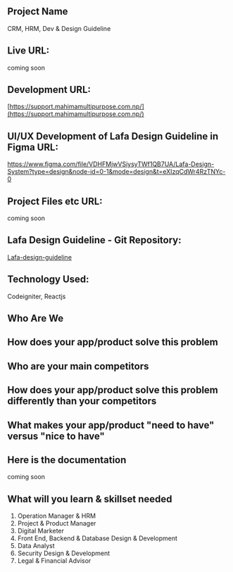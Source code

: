 Project Name
------------
CRM, HRM, Dev & Design Guideline 

Live URL: 
------------
coming soon

Development URL:
------------
[https://support.mahimamultipurpose.com.np/](https://support.mahimamultipurpose.com.np/)

UI/UX Development of Lafa Design Guideline in Figma URL:
------------
https://www.figma.com/file/VDHFMjwVSiysyTWf1QB7UA/Lafa-Design-System?type=design&node-id=0-1&mode=design&t=eXIzqCdWr4RzTNYc-0

Project Files etc URL:
------------
coming soon

Lafa Design Guideline - Git Repository:
------------
<a href = "https://github.com/Lafa-Hackathon/lafa-design-guideline" target="_blank">Lafa-design-guideline</a> 


Technology Used:
------------
Codeigniter, Reactjs


Who Are We 
------------

How does your app/product solve this problem
--------------


Who are your main competitors
--------------


How does your app/product solve this problem differently than your competitors
--------------


What makes your app/product "need to have" versus "nice to have"
--------------


Here is the documentation
----------------------------

coming soon


What will you learn & skillset needed
---------------------

1. Operation Manager & HRM
2. Project & Product Manager
3. Digital Marketer
4. Front End, Backend & Database Design & Development
5. Data Analyst
6. Security Design & Development
7. Legal & Financial Advisor  

